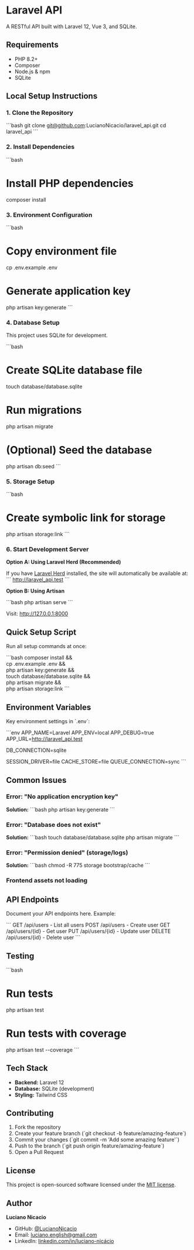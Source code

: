 # Laravel API

A RESTful API built with Laravel 12, Vue 3, and SQLite.

## Requirements

- PHP 8.2+
- Composer
- Node.js & npm
- SQLite

## Local Setup Instructions

### 1. Clone the Repository

\`\`\`bash
git clone git@github.com:LucianoNicacio/laravel_api.git
cd laravel_api
\`\`\`

### 2. Install Dependencies

\`\`\`bash
# Install PHP dependencies
composer install

### 3. Environment Configuration

\`\`\`bash
# Copy environment file
cp .env.example .env

# Generate application key
php artisan key:generate
\`\`\`

### 4. Database Setup

This project uses SQLite for development.

\`\`\`bash
# Create SQLite database file
touch database/database.sqlite

# Run migrations
php artisan migrate

# (Optional) Seed the database
php artisan db:seed
\`\`\`

### 5. Storage Setup

\`\`\`bash
# Create symbolic link for storage
php artisan storage:link
\`\`\`

### 6. Start Development Server

**Option A: Using Laravel Herd (Recommended)**

If you have [Laravel Herd](https://herd.laravel.com) installed, the site will automatically be available at:
\`\`\`
http://laravel_api.test
\`\`\`

**Option B: Using Artisan**

\`\`\`bash
php artisan serve
\`\`\`

Visit: http://127.0.0.1:8000

## Quick Setup Script

Run all setup commands at once:

\`\`\`bash
composer install && \
cp .env.example .env && \
php artisan key:generate && \
touch database/database.sqlite && \
php artisan migrate && \
php artisan storage:link
\`\`\`

## Environment Variables

Key environment settings in \`.env\`:

\`\`\`env
APP_NAME=Laravel
APP_ENV=local
APP_DEBUG=true
APP_URL=http://laravel_api.test

DB_CONNECTION=sqlite

SESSION_DRIVER=file
CACHE_STORE=file
QUEUE_CONNECTION=sync
\`\`\`

## Common Issues

### Error: "No application encryption key"

**Solution:**
\`\`\`bash
php artisan key:generate
\`\`\`

### Error: "Database does not exist"

**Solution:**
\`\`\`bash
touch database/database.sqlite
php artisan migrate
\`\`\`

### Error: "Permission denied" (storage/logs)

**Solution:**
\`\`\`bash
chmod -R 775 storage bootstrap/cache
\`\`\`

### Frontend assets not loading

## API Endpoints

Document your API endpoints here. Example:

\`\`\`
GET    /api/users         - List all users
POST   /api/users         - Create user
GET    /api/users/{id}    - Get user
PUT    /api/users/{id}    - Update user
DELETE /api/users/{id}    - Delete user
\`\`\`

## Testing

\`\`\`bash
# Run tests
php artisan test

# Run tests with coverage
php artisan test --coverage
\`\`\`

## Tech Stack

- **Backend:** Laravel 12
- **Database:** SQLite (development)
- **Styling:** Tailwind CSS

## Contributing

1. Fork the repository
2. Create your feature branch (\`git checkout -b feature/amazing-feature\`)
3. Commit your changes (\`git commit -m 'Add some amazing feature'\`)
4. Push to the branch (\`git push origin feature/amazing-feature\`)
5. Open a Pull Request

## License

This project is open-sourced software licensed under the [MIT license](https://opensource.org/licenses/MIT).

## Author

**Luciano Nicacio**
- GitHub: [@LucianoNicacio](https://github.com/LucianoNicacio)
- Email: luciano.english@gmail.com
- LinkedIn: [linkedin.com/in/luciano-nicácio](https://linkedin.com/in/luciano-nicácio)
